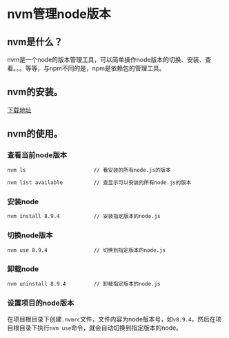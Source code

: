 
# nvm管理node版本


## nvm是什么？

nvm是一个node的版本管理工具，可以简单操作node版本的切换、安装、查看。。。等等，与npm不同的是，npm是依赖包的管理工具。


## nvm的安装。

[下载地址](https://github.com/coreybutler/nvm-windows/releases "下载地址")

## nvm的使用。

### 查看当前node版本

```bash
nvm ls                      // 看安装的所有node.js的版本
 
nvm list available          // 查显示可以安装的所有node.js的版本
```

### 安装node

```bash
nvm install 8.9.4           // 安装指定版本的node.js
```

### 切换node版本

```bash
nvm use 8.9.4               // 切换到指定版本的node.js
```

### 卸载node

```bash
nvm uninstall 8.9.4         // 卸载指定版本的node.js
```

### 设置项目的node版本

在项目根目录下创建`.nvmrc`文件，文件内容为node版本号，如`v8.9.4`，然后在项目根目录下执行`nvm use`命令，就会自动切换到指定版本的node。